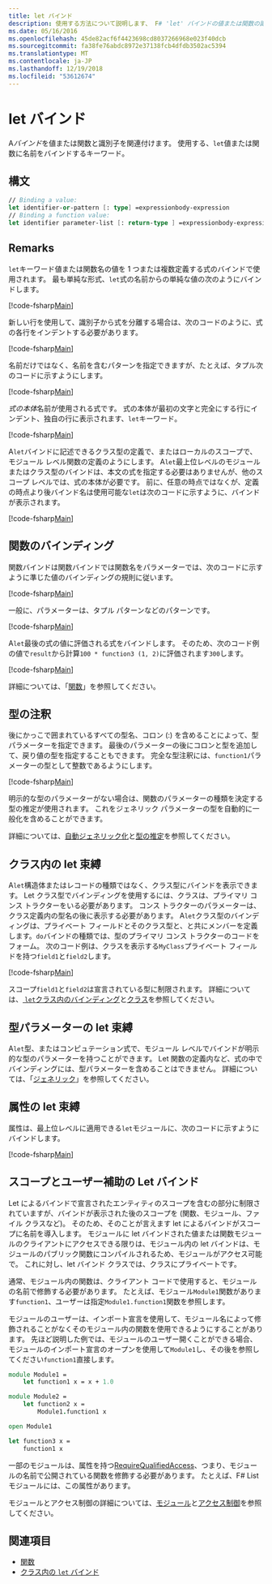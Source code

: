 ```yaml
---
title: let バインド
description: 使用する方法について説明します、 F# 'let' バインドの値または関数の識別子を関連付けます。
ms.date: 05/16/2016
ms.openlocfilehash: 45de82acf6f4423698cd8037266968e023f40dcb
ms.sourcegitcommit: fa38fe76abdc8972e37138fcb4dfdb3502ac5394
ms.translationtype: MT
ms.contentlocale: ja-JP
ms.lasthandoff: 12/19/2018
ms.locfileid: "53612674"
---
```

# <a name="let-bindings"></a>let バインド

A*バインド*を値または関数と識別子を関連付けます。 使用する、`let`値または関数に名前をバインドするキーワード。

## <a name="syntax"></a>構文

```fsharp
// Binding a value:
let identifier-or-pattern [: type] =expressionbody-expression
// Binding a function value:
let identifier parameter-list [: return-type ] =expressionbody-expression
```

## <a name="remarks"></a>Remarks

`let`キーワード値または関数名の値を 1 つまたは複数定義する式のバインドで使用されます。 最も単純な形式、`let`式の名前からの単純な値の次のようにバインドします。

[!code-fsharp[Main](../../../../samples/snippets/fsharp/lang-ref-1/snippet1101.fs)]

新しい行を使用して、識別子から式を分離する場合は、次のコードのように、式の各行をインデントする必要があります。

[!code-fsharp[Main](../../../../samples/snippets/fsharp/lang-ref-1/snippet1102.fs)]

名前だけではなく、名前を含むパターンを指定できますが、たとえば、タプル次のコードに示すようにします。

[!code-fsharp[Main](../../../../samples/snippets/fsharp/lang-ref-1/snippet1103.fs)]

*式の本体*名前が使用される式です。 式の本体が最初の文字と完全にする行にインデント、独自の行に表示されます、`let`キーワード。

[!code-fsharp[Main](../../../../samples/snippets/fsharp/lang-ref-1/snippet1104.fs)]

A`let`バインドに記述できるクラス型の定義で、またはローカルのスコープで、モジュール レベル関数の定義のようにします。 A`let`最上位レベルのモジュールまたはクラス型のバインドは、本文の式を指定する必要はありませんが、他のスコープ レベルでは、式の本体が必要です。 前に、任意の時点ではなくが、定義の時点より後バインド名は使用可能な`let`は次のコードに示すように、バインドが表示されます。

[!code-fsharp[Main](../../../../samples/snippets/fsharp/lang-ref-1/snippet1105.fs)]

## <a name="function-bindings"></a>関数のバインディング

関数バインドは関数バインドでは関数名をパラメーターでは、次のコードに示すように準じた値のバインディングの規則に従います。

[!code-fsharp[Main](../../../../samples/snippets/fsharp/lang-ref-1/snippet1106.fs)]

一般に、パラメーターは、タプル パターンなどのパターンです。

[!code-fsharp[Main](../../../../samples/snippets/fsharp/lang-ref-1/snippet1107.fs)]

A`let`最後の式の値に評価される式をバインドします。 そのため、次のコード例の値で`result`から計算`100 * function3 (1, 2)`に評価されます`300`します。

[!code-fsharp[Main](../../../../samples/snippets/fsharp/lang-ref-1/snippet1109.fs)]

詳細については、「[関数](index.md)」を参照してください。

## <a name="type-annotations"></a>型の注釈

後にかっこで囲まれているすべての型名、コロン (:) を含めることによって、型パラメーターを指定できます。 最後のパラメーターの後にコロンと型を追加して、戻り値の型を指定することもできます。 完全な型注釈には、`function1`パラメーターの型として整数であるようにします。

[!code-fsharp[Main](../../../../samples/snippets/fsharp/lang-ref-1/snippet1108.fs)]

明示的な型のパラメーターがない場合は、関数のパラメーターの種類を決定する型の推定が使用されます。 これをジェネリック パラメーターの型を自動的に一般化を含めることができます。

詳細については、[自動ジェネリック化](../generics/automatic-generalization.md)と[型の推定](../type-inference.md)を参照してください。

## <a name="let-bindings-in-classes"></a>クラス内の let 束縛

A`let`構造体またはレコードの種類ではなく、クラス型にバインドを表示できます。 Let クラス型でバインディングを使用するには、クラスは、プライマリ コンス トラクターをいる必要があります。 コンス トラクターのパラメーターは、クラス定義内の型名の後に表示する必要があります。 A`let`クラス型のバインディングは、プライベート フィールドとそのクラス型と、と共にメンバーを定義します。`do`バインドの種類では、型のプライマリ コンス トラクターのコードをフォーム。 次のコード例は、クラスを表示する`MyClass`プライベート フィールドを持つ`field1`と`field2`します。

[!code-fsharp[Main](../../../../samples/snippets/fsharp/lang-ref-1/snippet1110.fs)]

スコープ`field1`と`field2`は宣言されている型に制限されます。 詳細については、[ `let`クラス内のバインディング](../members/let-bindings-in-classes.md)と[クラス](../classes.md)を参照してください。

## <a name="type-parameters-in-let-bindings"></a>型パラメーターの let 束縛

A`let`型、またはコンピュテーション式で、モジュール レベルでバインドが明示的な型のパラメーターを持つことができます。 Let 関数の定義内など、式の中でバインディングには、型パラメーターを含めることはできません。 詳細については、「[ジェネリック](../generics/index.md)」を参照してください。

## <a name="attributes-on-let-bindings"></a>属性の let 束縛

属性は、最上位レベルに適用できる`let`モジュールに、次のコードに示すようにバインドします。

[!code-fsharp[Main](../../../../samples/snippets/fsharp/lang-ref-1/snippet1111.fs)]

## <a name="scope-and-accessibility-of-let-bindings"></a>スコープとユーザー補助の Let バインド

Let によるバインドで宣言されたエンティティのスコープを含むの部分に制限されていますが、バインドが表示された後のスコープを (関数、モジュール、ファイル クラスなど)。 そのため、そのことが言えます let によるバインドがスコープに名前を導入します。 モジュールに let バインドされた値または関数モジュールのクライアントにアクセスできる限りは、モジュール内の let バインドは、モジュールのパブリック関数にコンパイルされるため、モジュールがアクセス可能で。 これに対し、let バインド クラスでは、クラスにプライベートです。

通常、モジュール内の関数は、クライアント コードで使用すると、モジュールの名前で修飾する必要があります。 たとえば、モジュール`Module1`関数があります`function1`、ユーザーは指定`Module1.function1`関数を参照します。

モジュールのユーザーは、インポート宣言を使用して、モジュール名によって修飾されることがなくそのモジュール内の関数を使用できるようにすることがあります。 先ほど説明した例では、モジュールのユーザー開くことができる場合、モジュールのインポート宣言のオープンを使用して`Module1`し、その後を参照してください`function1`直接します。

```fsharp
module Module1 =
    let function1 x = x + 1.0

module Module2 =
    let function2 x =
        Module1.function1 x

open Module1

let function3 x =
    function1 x
```

一部のモジュールは、属性を持つ[RequireQualifiedAccess](https://msdn.microsoft.com/library/8b9b6ade-0471-4413-ac5d-638cd0de5f15)、つまり、モジュールの名前で公開されている関数を修飾する必要があります。 たとえば、F# List モジュールには、この属性があります。

モジュールとアクセス制御の詳細については、[モジュール](../modules.md)と[アクセス制御](../access-control.md)を参照してください。

## <a name="see-also"></a>関連項目

- [関数](index.md)
- [クラス内の `let` バインド](../members/let-bindings-in-classes.md)